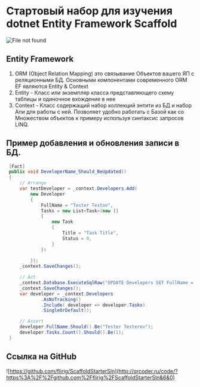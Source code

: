 # Стартовый набор для изучения dotnet Entity Framework Scaffold 

![File not found](http://www.plantuml.com/plantuml/proxy?cache=no&src=https://raw.githubusercontent.com/flirig/ScaffoldStarterSln/main/sln.txt)

## Entity Framework
1. ORM (Object Relation Mapping) это связывание Объектов вашего ЯП с реляционными БД. Основными компонентами современного ORM EF являются Entity & Context
2. Entity - Класс или экземпляр класса представляющего схему таблицы и одиночное вхождение в нее
3. Context - Класс содержащий набор коллекций энтити из БД и набор Апи для работы с ней. Позволяет удобно работать с Базой как со Множеством объектов к примеру используя синтаксис запросов LINQ.

## Пример добавления и обновления записи в БД.

   ```c#
    [Fact]
    public void DeveloperName_Should_BeUpdated()
    {
        // Arrange
        var testDeveloper = _context.Developers.Add(
            new Developer
            {
                FullName = "Tester Testov",
                Tasks = new List<Task>(new []
                {
                    new Task
                    {
                        Title = "Task Title",
                        Status = 0,
                    }
                })
                
            });
        _context.SaveChanges();

        // Act
        _context.Database.ExecuteSqlRaw("UPDATE Developers SET FullName = 'Tester Testerov' WHERE Id=1");
        _context.SaveChanges();
        var developer = _context.Developers
                .AsNoTracking()
                .Include( developer => developer.Tasks)
                .SingleOrDefault();

        // Assert
        developer.FullName.Should().Be("Tester Testerov");
        developer.Tasks.Count().Should().Be(1);
    }
   ```

## Ссылка на GitHub
![https://github.com/flirig/ScaffoldStarterSln](http://qrcoder.ru/code/?https%3A%2F%2Fgithub.com%2Fflirig%2FScaffoldStarterSln&6&0)

